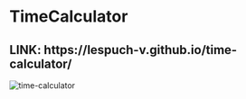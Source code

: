# TimeCalculator

<h2>LINK: https://lespuch-v.github.io/time-calculator/</h2>

![time-calculator](https://user-images.githubusercontent.com/36127590/170557158-c96831ed-eea1-4e78-9f5f-be3cefff1d37.png)
